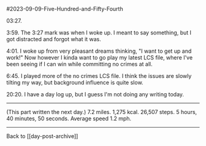 #2023-09-09-Five-Hundred-and-Fifty-Fourth

03:27.  

3:59.  The 3:27 mark was when I woke up.  I meant to say something, but I got distracted and forgot what it was.

4:01.  I woke up from very pleasant dreams thinking, "I want to get up and work!"  Now however I kinda want to go play my latest LCS file, where I've been seeing if I can win while committing no crimes at all.

6:45.  I played more of the no crimes LCS file.  I think the issues are slowly tilting my way, but background influence is quite slow.

20:20.  I have a day log up, but I guess I'm not doing any writing today.

---
(This part written the next day.)  7.2 miles.  1,275 kcal.  26,507 steps.  5 hours, 40 minutes, 50 seconds.  Average speed 1.2 mph.

---
Back to [[day-post-archive]]
